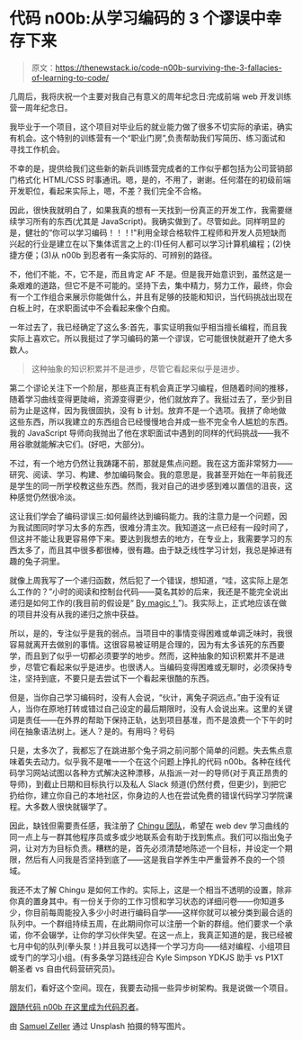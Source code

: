 # 代码 n00b:从学习编码的 3 个谬误中幸存下来

> 原文：<https://thenewstack.io/code-n00b-surviving-the-3-fallacies-of-learning-to-code/>

几周后，我将庆祝一个主要对我自己有意义的周年纪念日:完成前端 web 开发训练营一周年纪念日。

我毕业于一个项目，这个项目对毕业后的就业能力做了很多不切实际的承诺，确实有机会。这个特别的训练营有一个“职业门房”,负责帮助我们写简历、练习面试和寻找工作机会。

不幸的是，提供给我们这些新的新兵训练营完成者的工作似乎都包括为公司营销部门格式化 HTML/CSS 时事通讯。嗯，是的，不用了，谢谢。任何潜在的初级前端开发职位，看起来实际上，嗯，不差？我们完全不合格。

因此，很快我就明白了，如果我真的想有一天找到一份真正的开发工作，我需要继续学习所有的东西(尤其是 JavaScript)。我确实做到了。尽管如此。同样明显的是，健壮的“你可以学习编码！！！!"利用全球合格软件工程师和开发人员短缺而兴起的行业是建立在以下集体谎言之上的:(1)任何人都可以学习计算机编程；(2)快捷方便；(3)从 n00b 到忍者有一条实际的、可辨别的路径。

不，他们不能，不，它不是，而且肯定 AF 不是。但是我开始意识到，虽然这是一条艰难的道路，但它不是不可能的。坚持下去，集中精力，努力工作，最终，你会有一个工作组合来展示你能做什么，并且有足够的技能和知识，当代码挑战出现在白板上时，在求职面试中不会看起来像个白痴。

一年过去了，我已经确定了这么多:首先，事实证明我似乎相当擅长编程，而且我实际上喜欢它。所以我挺过了学习编码的第一个谬误，它可能很快就避开了绝大多数人。

> 这种抽象的知识积累并不是进步，尽管它看起来似乎是进步。

第二个谬论关注下一个阶层，那些真正有机会真正学习编程，但随着时间的推移，随着学习曲线变得更陡峭，资源变得更少，他们就放弃了。我挺过去了，至少到目前为止是这样，因为我很固执，没有 b 计划。放弃不是一个选项。我拼了命地做这些东西，所以我建立的东西组合已经慢慢地合并成一些不完全令人尴尬的东西。我的 JavaScript 导师向我抛出了他在求职面试中遇到的同样的代码挑战——我不用谷歌就能解决它们。(好吧，大部分)。

不过，有一个地方仍然让我踌躇不前，那就是焦点问题。我在这方面非常努力——研究、阅读、学习、构建、参加编码聚会。我的意思是，我甚至开始在一年前我还是学生的同一所学校教这些东西。然而，我对自己的进步感到难以置信的沮丧，这种感觉仍然很冷淡。

这让我们学会了编码谬误三:如何最终达到编码能力。我的注意力是一个问题，因为我试图同时学习太多的东西，很难分清主次。我知道这一点已经有一段时间了，但这并不能让我更容易停下来。要达到我想去的地方，在专业上，我需要学习的东西太多了，而且其中很多都很棒，很有趣。由于缺乏线性学习计划，我总是掉进有趣的兔子洞里。

就像上周我写了一个递归函数，然后犯了一个错误，想知道，“哇，这实际上是怎么工作的？”小时的阅读和控制台代码——莫名其妙的后来，我还是不能完全说出递归是如何工作的(我目前的假设是“ [By magic！](https://giphy.com/gifs/doug-henning-p94DQ2UWGRwME)”)。我实际上，正式地应该在做的项目并没有从我的递归之旅中获益。

所以，是的，专注似乎是我的弱点。当项目中的事情变得困难或单调乏味时，我很容易就离开去做别的事情。这很容易被证明是合理的，因为有太多该死的东西要学，而且到了似乎一切都必须要学的地步。然而，这种抽象的知识积累并不是进步，尽管它看起来似乎是进步。也很诱人。当编码变得困难或无聊时，必须保持专注，坚持到底，不要只是去尝试下一个看起来很酷的东西。

但是，当你自己学习编码时，没有人会说，“伙计，离兔子洞远点。”由于没有证人，当你在原地打转或错过自己设定的最后期限时，没有人会说出来。这里的关键词是责任——在外界的帮助下保持正轨，达到项目基准，而不是浪费一个下午的时间在抽象语法树上。迷人？是的。有用吗？号码

只是，太多次了，我都忘了在跳进那个兔子洞之前问那个简单的问题。失去焦点意味着失去动力。似乎我不是唯一一个在这个问题上挣扎的代码 n00b。各种在线代码学习网站试图以各种方式解决这种漂移，从指派一对一的导师(对于真正昂贵的导师)，到截止日期和目标执行以及私人 Slack 频道(仍然付费，但更少)，到把它扔给你，建立你自己的本地社区，你身边的人也在尝试免费的错误代码学习学院课程。大多数人很快就辍学了。

因此，缺钱但需要责任感，我注册了 [Chingu 团队](https://medium.com/chingu/chingu-handbook-665f88ce1ee3)，希望在 web dev 学习曲线的同一点上与一群其他程序员或多或少地联系会有助于找到焦点。我们可以指出兔子洞，让对方为目标负责。糟糕的是，首先必须清楚地陈述一个目标，并设定一个期限，然后有人问我是否坚持到底了——这是我自学养生中严重营养不良的一个领域。

我还不太了解 Chingu 是如何工作的。实际上，这是一个相当不透明的设置，除非你真的置身其中。有一份关于你的工作习惯和学习状态的详细问卷——你知道多少，你目前每周能投入多少小时进行编码自学——这样你就可以被分类到最合适的队列中。一个群组持续五周，在此期间你可以注册一个新的群组。他们要求一个承诺，你不会辍学，让你的学习伙伴失望。在这一点上，我真正知道的是，我已经被七月中旬的队列(拳头泵！)并且我可以选择一个学习方向——结对编程、小组项目或专门的学习小组。(有多条学习路线迎合 Kyle Simpson YDKJS 助手 vs P1XT 朝圣者 vs 自由代码营研究员)。

朋友们，看好这个空间。现在，我要去动摇一些异步树架构。我是说做一个项目。

[跟随代码 n00b 在这里成为代码忍者](/tag/code-n00b/)。

由 [Samuel Zeller](https://unsplash.com/@samuelzeller) 通过 Unsplash 拍摄的特写图片。

<svg xmlns:xlink="http://www.w3.org/1999/xlink" viewBox="0 0 68 31" version="1.1"><title>Group</title> <desc>Created with Sketch.</desc></svg>